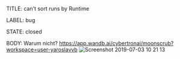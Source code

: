TITLE:
can't sort runs by Runtime

LABEL:
bug

STATE:
closed

BODY:
Warum nicht?
https://app.wandb.ai/cybertronai/moonscrub?workspace=user-yaroslavvb
![Screenshot 2019-07-03 10 21 13](https://user-images.githubusercontent.com/23068/60611925-5e977300-9d7c-11e9-9d8b-d8eccb890f15.png)



